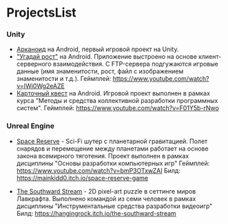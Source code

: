 # ProjectsList
### Unity
- [Арканоид] на Android, первый игровой проект на Unity.
- ["Угадай рост"] на Android. Приложение выстроено на основе клиент-серверного взаимодействия. С FTP-сервера подгужаются игровые данные (имя знаменитости, рост, файл с изображением знаменитости и т.д.). 
Геймплей: https://www.youtube.com/watch?v=IWi0Wg2eAZE
- [Карточный квест] на Android. Игровой проект выполнен в рамках курса "Методы и средства коллективной разработки программных систем".
Геймплей: https://www.youtube.com/watch?v=F01Y5b-rNwo

### Unreal Engine
- [Space Reserve] - Sci-Fi шутер с планетарной гравитацией. Полет снарядов и перемещение между планетами работает на основе закона всемирного тяготения. Проект выполнен в рамках дисциплины "Основы разработки компьютерных игр"
Геймплей: https://www.youtube.com/watch?v=bmP3OTxwZAI
Билд: https://mainkidd0.itch.io/space-reserve-game
- [The Southward Stream] - 2D pixel-art puzzle в сеттинге миров Лавкрафта. Выполнено командой из семи человек в рамках дисциплины "Инструментальные средства разработки видеоигр"
Билд: https://hangingrock.itch.io/the-southward-stream


   [Арканоид]: https://play.google.com/store/apps/developer?id=CoopCorp&hl=ru
   [Карточный квест]: https://github.com/Mainkid/PSUGameProject
   ["Угадай рост"]: https://play.google.com/store/apps/details?id=com.CoopCorp.WhosHigher&hl=ru
   [Space Reserve]: https://mainkidd0.itch.io/space-reserve-game
   [The Southward Stream]: https://hangingrock.itch.io/the-southward-stream
